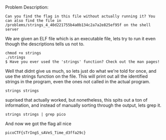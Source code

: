 Problem Description:
```
Can you find the flag in this file without actually running it? You can also find the file in /problems/strings_4_40d221755b4a0b134c2a7a2e825ef95f on the shell server
```

We are given an ELF file which is an executable file, lets try to run it even though the descriptions tells us not to.
```
chmod +x strings
./strings
$ Have you ever used the 'strings' function? Check out the man pages!
```

Well that didnt give us much, so lets just do what we're told for once, and use the strings function on the file. This will print out all the identified strings in the program, even the ones not called in the actual program.

```
strings strings
```

suprised that actually worked, but nonetheless, this spits out a ton of information, and instead of manually sorting through the output, lets grep it.

```
strings strings | grep pico
```

And now we got the flag all nice

```
picoCTF{sTrIngS_sAVeS_Time_d3ffa29c}
```

